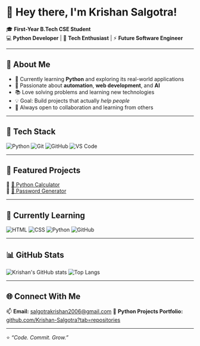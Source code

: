 # 👋 Hey there, I'm Krishan Salgotra!

🎓 **First-Year B.Tech CSE Student**  
💻 **Python Developer** | 🚀 **Tech Enthusiast** | ⚡ **Future Software Engineer**

---

## 🧠 About Me
- 🐍 Currently learning **Python** and exploring its real-world applications  
- 🧩 Passionate about **automation**, **web development**, and **AI**  
- 📚 Love solving problems and learning new technologies  
- 💡 Goal: Build projects that actually *help people*  
- 🎯 Always open to collaboration and learning from others  

---

## 🧰 Tech Stack
![Python](https://img.shields.io/badge/Python-3670A0?style=for-the-badge&logo=python&logoColor=ffdd54)
![Git](https://img.shields.io/badge/Git-F05032?style=for-the-badge&logo=git&logoColor=white)
![GitHub](https://img.shields.io/badge/GitHub-181717?style=for-the-badge&logo=github)
![VS Code](https://img.shields.io/badge/VS_Code-0078D4?style=for-the-badge&logo=visualstudiocode&logoColor=white)

---

## 🧩 Featured Projects
🔹 [🧮 Python Calculator](https://github.com/Krishan-Salgotra/python-calculator)  
🔹 [🔐 Password Generator](https://github.com/Krishan-Salgotra/password_generator)

---

## 🚀 Currently Learning
![HTML](https://img.shields.io/badge/HTML-E34F26?style=for-the-badge&logo=html5&logoColor=white)
![CSS](https://img.shields.io/badge/CSS-1572B6?style=for-the-badge&logo=css3&logoColor=white)
![Python](https://img.shields.io/badge/Python-3776AB?style=for-the-badge&logo=python&logoColor=white)
![GitHub](https://img.shields.io/badge/GitHub-181717?style=for-the-badge&logo=github)

---

## 📊 GitHub Stats
![Krishan's GitHub stats](https://github-readme-stats.vercel.app/api?username=Krishan-Salgotra&show_icons=true&theme=tokyonight)
![Top Langs](https://github-readme-stats.vercel.app/api/top-langs/?username=Krishan-Salgotra&layout=compact&theme=tokyonight)

---

## 🌐 Connect With Me
📫 **Email:** salgotrakrishan2006@gmail.com 
🐍 **Python Projects Portfolio:** [github.com/Krishan-Salgotra?tab=repositories](https://github.com/Krishan-Salgotra?tab=repositories)

---

⭐ *“Code. Commit. Grow.”*
